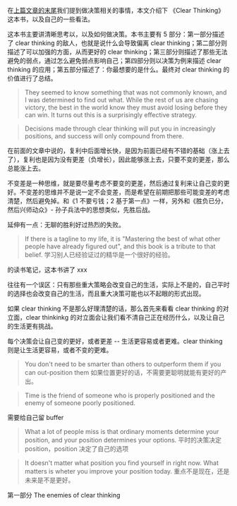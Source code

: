 
在[上篇文章的末尾]()我们提到做决策相关的事情，本文介绍下 《Clear Thinking》这本书，以及自己的一些看法。

这本书主要讲清晰思考以，以及如何做决策。本书主要有 5 部分：第一部分描述了 clear thinking 的敌人，也就是说什么会导致偏离 clear thinking；第二部分则描述了可以加强的方面，从而更好的 clear thinking；第三部分则描述了那些无法避免的弱点，通过怎么避免弱点影响自己；第四部分则以决策为例来描述 clear thinking 的应用；第五部分描述了：你最想要的是什么。最终对 clear thinking 的价值进行了总结。

> They seemed to know something that was not commonly known, and I was determined to find out what.
> While the rest of us are chasing victory, the best in the world know they must avoid losing before they can win. It turns out this is a surprisingly effective strategy.

> Decisions made through clear thinking will put you in increasingly positions, and success will only compound from there.

在前面的文章中说的，复利中后面增长快，是因为前面已经有不错的基础（涨上去了），复利也是因为没有更差（负增长），因此能够涨上去，只要不变的更差，那么总能涨上去。

不变差是一种思维，就是要尽量考虑不要变的更差，然后通过复利来让自己变的更好。不变差的思维并不是说一定不会变差，而是希望在前期把那些可能变差的考虑清楚，然后避免掉。和《1 不要亏钱；2 基于第一点》一样，另外和《胜负已分，然后兴师动众》- 孙子兵法中的思想类似，先胜后战。

延伸有一点：无聊的胜利好过热烈的失败。

> If there is a tagline to my life, it is "Mastering the best of what other people have already figured out", and this book is a tribute to that belief.
学习别人已经验证过的精华是一个很好的经验。

<clear thinking> 的读书笔记，这本书讲了 xxx


往往有一个误区：只有那些重大策略会改变自己的生活，实际上不是的，自己平时的选择也会改变自己的生活，而且重大决策可能也以不起眼的形式出现。

如果 clear thinking 不是那么好理清楚的话，那么首先来看看 clear thinking 的对立面，clear thinkinkg 的对立面会让我们看不清自己正在经历什么，以及让自己的生活更有挑战。


每个决策会让自己变的更好，或者更差 -- 生活更容易或者更难。clear thinking 则是让生活更容易，或者不变的更难。

> You don't need to be smarter than others to outperform them if you can out-position them
如果位置更好的话，不需要更聪明就能有更好的产出。

> Time is the friend of someone who is properly positioned and the enemy of someone poorly positioned.

需要给自己留 buffer

> What a lot of people miss is that ordinary moments determine your position, and your position determines your options.
平时的决策决定 position，position 决定了自己的选项

> It doesn't matter what position you find yourself in right now. What matters is wheter you improve your position today.
重点不是现在，还是未来是不是更好。


第一部分
The enemies of clear thinking
